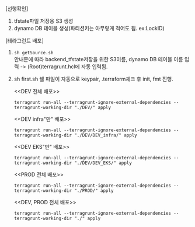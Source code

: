 [선행확인]
1. tfstate파일 저장용 S3 생성
2. dynamo DB 테이블 생성(파티션키는 아무렇게 적어도 됨. ex:LockID)

[테라그런트 배포]
1. ```sh getSource.sh```\
    안내문에 따라 backend_tfstate저장을 위한 S3이름, dynamo DB 테이블 이름 입력
    -> (Root)terragrunt.hcl에 자동 입력됨.

2. sh first.sh
    쉘 파일이 자동으로 keypair, .terraform체크 후 init, fmt 진행.

    <<DEV 전체 배포>>
    ```
    terragrunt run-all --terragrunt-ignore-external-dependencies --terragrunt-working-dir "./DEV/" apply
    ```

    <<DEV infra"만" 배포>>
    ```
    terragrunt run-all --terragrunt-ignore-external-dependencies --terragrunt-working-dir "./DEV/DEV_infra/" apply
    ```

    <<DEV EKS"만" 배포>>
    ```
    terragrunt run-all --terragrunt-ignore-external-dependencies --terragrunt-working-dir "./DEV/DEV_EKS/" apply
    ```

    <<PROD 전체 배포>>
    ```
    terragrunt run-all --terragrunt-ignore-external-dependencies --terragrunt-working-dir "./PROD/" apply
    ```
    
    <<DEV, PROD 전체 배포>>
    ```
    terragrunt run-all --terragrunt-ignore-external-dependencies --terragrunt-working-dir "./" apply
    ```
    
    
    
